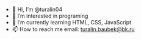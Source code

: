 - 👋 Hi, I’m @turalin04
- 👀 I’m interested in programing
- 🌱 I’m currently learning HTML, CSS, JavaScript
- 📫 How to reach me email: turalin.baubek@bk.ru

<!---
turalin04/turalin04 is a ✨ special ✨ repository because its `README.md` (this file) appears on your GitHub profile.
You can click the Preview link to take a look at your changes.
--->
